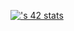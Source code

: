 [![<ahammani>'s 42 stats](https://badge.mediaplus.ma/<theme>/<ahammani>)](https://github.com/oakoudad/badge42)
